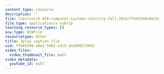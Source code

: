 ```yaml
---
content_type: resource
description: ''
file: /courses/6-858-computer-systems-security-fall-2014/ffe65596a0e25882a3c5da2600273882_XMEFdofERLI.vtt
file_type: application/x-subrip
learning_resource_types: []
ocw_type: OCWFile
resourcetype: Other
title: 3play caption file
uid: ffe65596-a0e2-5882-a3c5-da2600273882
video_files:
  video_thumbnail_file: null
video_metadata:
  youtube_id: null
---
```

